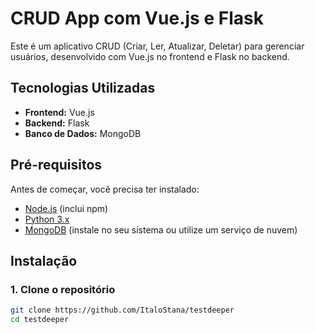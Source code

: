 # CRUD App com Vue.js e Flask

Este é um aplicativo CRUD (Criar, Ler, Atualizar, Deletar) para gerenciar usuários, desenvolvido com Vue.js no frontend e Flask no backend.

## Tecnologias Utilizadas

- **Frontend:** Vue.js
- **Backend:** Flask
- **Banco de Dados:** MongoDB

## Pré-requisitos

Antes de começar, você precisa ter instalado:

- [Node.js](https://nodejs.org/) (inclui npm)
- [Python 3.x](https://www.python.org/downloads/)
- [MongoDB](https://www.mongodb.com/try/download/community) (instale no seu sistema ou utilize um serviço de nuvem)

## Instalação

### 1. Clone o repositório

```bash
git clone https://github.com/ItaloStana/testdeeper
cd testdeeper
